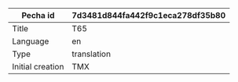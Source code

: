 |Pecha id | 7d3481d844fa442f9c1eca278df35b80
| --- | --- 
|Title | T65 
|Language | en
|Type | translation
|Initial creation | TMX
